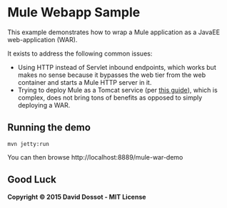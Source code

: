 # Mule Webapp Sample

This example demonstrates how to wrap a Mule application as a JavaEE web-application (WAR).

It exists to address the following common issues:

- Using HTTP instead of Servlet inbound endpoints,
  which works but makes no sense because it bypasses the web tier from the web container
  and starts a Mule HTTP server in it.
- Trying to deploy Mule as a Tomcat service
  (per [this guide](www.mulesoft.org/documentation/display/current/Deploying+Mule+as+a+Service+to+Tomcat)),
  which is complex, does not bring tons of benefits as opposed to simply deploying a WAR.

## Running the demo

    mvn jetty:run

You can then browse http://localhost:8889/mule-war-demo

## Good Luck

**Copyright © 2015 David Dossot - MIT License**
